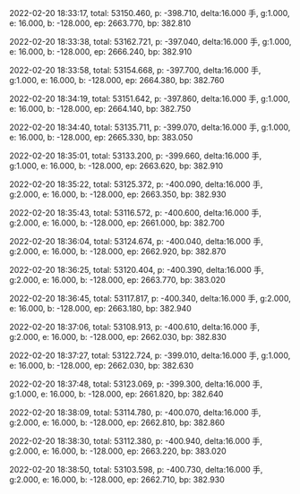 2022-02-20 18:33:17, total: 53150.460, p: -398.710, delta:16.000 手, g:1.000, e: 16.000, b: -128.000, ep: 2663.770, bp: 382.810

2022-02-20 18:33:38, total: 53162.721, p: -397.040, delta:16.000 手, g:1.000, e: 16.000, b: -128.000, ep: 2666.240, bp: 382.910

2022-02-20 18:33:58, total: 53154.668, p: -397.700, delta:16.000 手, g:1.000, e: 16.000, b: -128.000, ep: 2664.380, bp: 382.760

2022-02-20 18:34:19, total: 53151.642, p: -397.860, delta:16.000 手, g:1.000, e: 16.000, b: -128.000, ep: 2664.140, bp: 382.750

2022-02-20 18:34:40, total: 53135.711, p: -399.070, delta:16.000 手, g:1.000, e: 16.000, b: -128.000, ep: 2665.330, bp: 383.050

2022-02-20 18:35:01, total: 53133.200, p: -399.660, delta:16.000 手, g:1.000, e: 16.000, b: -128.000, ep: 2663.620, bp: 382.910

2022-02-20 18:35:22, total: 53125.372, p: -400.090, delta:16.000 手, g:2.000, e: 16.000, b: -128.000, ep: 2663.350, bp: 382.930

2022-02-20 18:35:43, total: 53116.572, p: -400.600, delta:16.000 手, g:2.000, e: 16.000, b: -128.000, ep: 2661.000, bp: 382.700

2022-02-20 18:36:04, total: 53124.674, p: -400.040, delta:16.000 手, g:2.000, e: 16.000, b: -128.000, ep: 2662.920, bp: 382.870

2022-02-20 18:36:25, total: 53120.404, p: -400.390, delta:16.000 手, g:2.000, e: 16.000, b: -128.000, ep: 2663.770, bp: 383.020

2022-02-20 18:36:45, total: 53117.817, p: -400.340, delta:16.000 手, g:2.000, e: 16.000, b: -128.000, ep: 2663.180, bp: 382.940

2022-02-20 18:37:06, total: 53108.913, p: -400.610, delta:16.000 手, g:2.000, e: 16.000, b: -128.000, ep: 2662.030, bp: 382.830

2022-02-20 18:37:27, total: 53122.724, p: -399.010, delta:16.000 手, g:1.000, e: 16.000, b: -128.000, ep: 2662.030, bp: 382.630

2022-02-20 18:37:48, total: 53123.069, p: -399.300, delta:16.000 手, g:1.000, e: 16.000, b: -128.000, ep: 2661.820, bp: 382.640

2022-02-20 18:38:09, total: 53114.780, p: -400.070, delta:16.000 手, g:2.000, e: 16.000, b: -128.000, ep: 2662.810, bp: 382.860

2022-02-20 18:38:30, total: 53112.380, p: -400.940, delta:16.000 手, g:2.000, e: 16.000, b: -128.000, ep: 2663.220, bp: 383.020

2022-02-20 18:38:50, total: 53103.598, p: -400.730, delta:16.000 手, g:2.000, e: 16.000, b: -128.000, ep: 2662.710, bp: 382.930
